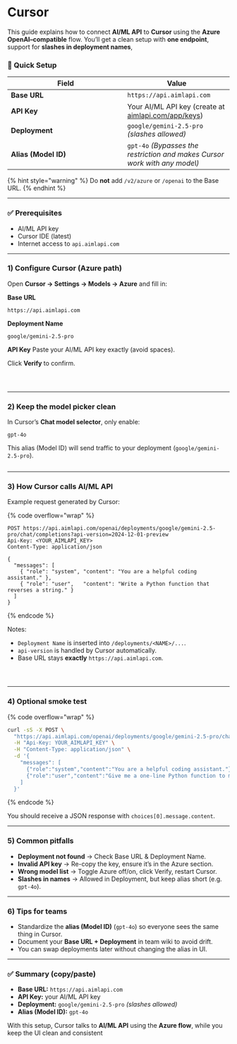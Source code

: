 # Cursor

This guide explains how to connect **AI/ML API** to **Cursor** using the **Azure OpenAI–compatible** flow. You’ll get a clean setup with **one endpoint**, support for **slashes in deployment names**,

### 🚀 Quick Setup

<table><thead><tr><th width="248">Field</th><th>Value</th></tr></thead><tbody><tr><td><strong>Base URL</strong></td><td><code>https://api.aimlapi.com</code></td></tr><tr><td><strong>API Key</strong></td><td>Your AI/ML API key (create at <a href="https://aimlapi.com/app/keys">aimlapi.com/app/keys</a>)</td></tr><tr><td><strong>Deployment</strong></td><td><code>google/gemini-2.5-pro</code> <em>(slashes allowed)</em></td></tr><tr><td><strong>Alias (Model ID)</strong></td><td><code>gpt-4o</code> <em>(Bypasses the restriction and makes Cursor work with any mode</em>l<em>)</em></td></tr></tbody></table>

{% hint style="warning" %}
Do **not** add `/v2/azure` or `/openai` to the Base URL.
{% endhint %}

***

### ✅ Prerequisites

* AI/ML API key
* Cursor IDE (latest)
* Internet access to `api.aimlapi.com`

***

### 1) Configure Cursor (Azure path)

Open **Cursor → Settings → Models → Azure** and fill in:

**Base URL**

```
https://api.aimlapi.com
```

**Deployment Name**

```
google/gemini-2.5-pro
```

**API Key** Paste your AI/ML API key exactly (avoid spaces).

Click **Verify** to confirm.

<div align="left" data-with-frame="true"><figure><img src="../.gitbook/assets/1.png" alt=""><figcaption></figcaption></figure></div>

<div align="left" data-full-width="false" data-with-frame="true"><figure><img src="../.gitbook/assets/3.png" alt=""><figcaption></figcaption></figure></div>

<div align="left" data-with-frame="true"><figure><img src="../.gitbook/assets/4.png" alt=""><figcaption></figcaption></figure></div>



***

### 2) Keep the model picker clean

In Cursor’s **Chat model selector**, only enable:

```
gpt-4o
```

This alias (Model ID) will send traffic to your deployment (`google/gemini-2.5-pro`).

<div data-with-frame="true"><figure><img src="../.gitbook/assets/2.png" alt=""><figcaption></figcaption></figure></div>

***

### 3) How Cursor calls AI/ML API

Example request generated by Cursor:

{% code overflow="wrap" %}
```http
POST https://api.aimlapi.com/openai/deployments/google/gemini-2.5-pro/chat/completions?api-version=2024-12-01-preview
Api-Key: <YOUR_AIMLAPI_KEY>
Content-Type: application/json

{
  "messages": [
    { "role": "system", "content": "You are a helpful coding assistant." },
    { "role": "user",   "content": "Write a Python function that reverses a string." }
  ]
}
```
{% endcode %}

Notes:

* `Deployment Name` is inserted into `/deployments/<NAME>/...`.
* `api-version` is handled by Cursor automatically.
* Base URL stays **exactly** `https://api.aimlapi.com`.

<div align="left" data-with-frame="true"><figure><img src="../.gitbook/assets/6.png" alt=""><figcaption></figcaption></figure></div>

<div align="left" data-with-frame="true"><figure><img src="../.gitbook/assets/7.png" alt=""><figcaption></figcaption></figure></div>

<div align="left" data-with-frame="true"><figure><img src="../.gitbook/assets/8.png" alt=""><figcaption></figcaption></figure></div>

***

### 4) Optional smoke test

{% code overflow="wrap" %}
```bash
curl -sS -X POST \
  "https://api.aimlapi.com/openai/deployments/google/gemini-2.5-pro/chat/completions?api-version=2024-12-01-preview" \
  -H "Api-Key: YOUR_AIMLAPI_KEY" \
  -H "Content-Type: application/json" \
  -d '{
    "messages": [
      {"role":"system","content":"You are a helpful coding assistant."},
      {"role":"user","content":"Give me a one-line Python function to merge two dicts."}
    ]
  }'
```
{% endcode %}

You should receive a JSON response with `choices[0].message.content`.

***

### 5) Common pitfalls

* **Deployment not found** → Check Base URL & Deployment Name.
* **Invalid API key** → Re-copy the key, ensure it’s in the Azure section.
* **Wrong model list** → Toggle Azure off/on, click Verify, restart Cursor.
* **Slashes in names** → Allowed in Deployment, but keep alias short (e.g. `gpt-4o`).

***

### 6) Tips for teams

* Standardize the **alias (Model ID)** (`gpt-4o`) so everyone sees the same thing in Cursor.
* Document your **Base URL + Deployment** in team wiki to avoid drift.
* You can swap deployments later without changing the alias in UI.

***

### ✅ Summary (copy/paste)

* **Base URL:** `https://api.aimlapi.com`
* **API Key:** your AI/ML API key
* **Deployment:**  `google/gemini-2.5-pro` _(slashes allowed)_
* **Alias (Model ID):** `gpt-4o`

With this setup, Cursor talks to **AI/ML API** using the **Azure flow**, while you keep the UI clean and consistent
